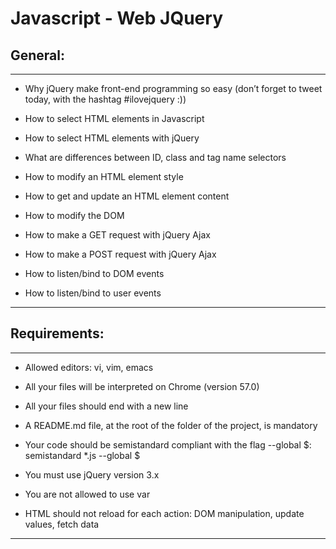 # Javascript - Web JQuery

## General:
---

 * Why jQuery make front-end programming so easy (don’t forget to tweet today, with the hashtag #ilovejquery :))

 * How to select HTML elements in Javascript

 * How to select HTML elements with jQuery

 * What are differences between ID, class and tag name selectors

 * How to modify an HTML element style

 * How to get and update an HTML element content

 * How to modify the DOM

 * How to make a GET request with jQuery Ajax

 * How to make a POST request with jQuery Ajax

 * How to listen/bind to DOM events

 * How to listen/bind to user events

---
## Requirements:
---

 * Allowed editors: vi, vim, emacs

 * All your files will be interpreted on Chrome (version 57.0)

 * All your files should end with a new line

 * A README.md file, at the root of the folder of the project, is mandatory

 * Your code should be semistandard compliant with the flag --global $: semistandard *.js --global $

 * You must use jQuery version 3.x

 * You are not allowed to use var

 * HTML should not reload for each action: DOM manipulation, update values, fetch data
---